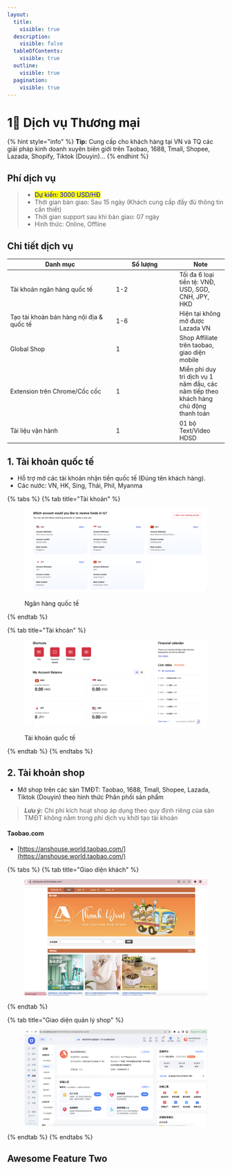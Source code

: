 ```yaml
---
layout:
  title:
    visible: true
  description:
    visible: false
  tableOfContents:
    visible: true
  outline:
    visible: true
  pagination:
    visible: true
---
```


# 1⃣ Dịch vụ Thương mại

{% hint style="info" %}
**Tip:** Cung cấp cho khách hàng tại VN và TQ các giải pháp kinh doanh xuyên biên giới trên Taobao, 1688, Tmall, Shopee, Lazada, Shopify, Tiktok (Douyin)…
{% endhint %}

## Phí dịch vụ

> * <mark style="color:blue;">Dự kiến: 3000 USD/HĐ</mark>
> * Thời gian bàn giao: Sau 15 ngày (Khách cung cấp đầy đủ thông tin cần thiết)
> * Thời gian support sau khi bàn giao: 07 ngày
> * Hình thức: Online, Offline

## Chi tiết dịch vụ

<table><thead><tr><th width="231">Danh mục</th><th width="132.99999999999997">Số lượng</th><th>Note</th></tr></thead><tbody><tr><td>Tài khoản ngân hàng quốc tế</td><td>1-2</td><td>Tối đa 6 loại tiền tệ: VNĐ, USD, SGD, CNH, JPY, HKD</td></tr><tr><td>Tạo tài khoản bán hàng nội địa &#x26; quốc tế</td><td>1-6</td><td>Hiện tại không mở được Lazada VN </td></tr><tr><td>Global Shop</td><td>1</td><td>Shop Affiliate trên taobao, giao diện mobile</td></tr><tr><td>Extension trên Chrome/Cốc cốc</td><td>1</td><td>Miễn phí duy trì dịch vụ 1 năm đầu, các năm tiếp theo khách hàng chủ động thanh toán</td></tr><tr><td>Tài liệu vận hành</td><td>1</td><td>01 bộ Text/Video HDSD</td></tr></tbody></table>

## 1. Tài khoản quốc tế

* Hỗ trợ mở các tài khoản nhận tiền quốc tế (Đúng tên khách hàng).
* Các nước: VN, HK, Sing, Thái, Phil, Myanma

{% tabs %}
{% tab title="Tài khoản" %}
<div data-full-width="true">

<figure><img src="../../.gitbook/assets/image.png" alt=""><figcaption><p>Ngân hàng quốc tế</p></figcaption></figure>

</div>
{% endtab %}

{% tab title="Tài khoản" %}
<figure><img src="../../.gitbook/assets/image (1).png" alt=""><figcaption><p> Tài khoản quốc tế</p></figcaption></figure>
{% endtab %}
{% endtabs %}

## 2. Tài khoản shop

* Mở shop trên các sàn TMĐT: Taobao, 1688, Tmall, Shopee, Lazada, Tiktok (Douyin) theo hình thức Phân phối sản phẩm

> _**Lưu ý:**_ Chi phí kích hoạt shop áp dụng theo quy định riêng của sàn TMĐT không nằm trong phí dịch vụ khởi tạo tài khoản

#### Taobao.com

* [https://anshouse.world.taobao.com/](https://anshouse.world.taobao.com/)

{% tabs %}
{% tab title="Giao diện khách" %}
<figure><img src="../../.gitbook/assets/image (2).png" alt=""><figcaption></figcaption></figure>
{% endtab %}

{% tab title="Giao diện quản lý shop" %}
<figure><img src="../../.gitbook/assets/image (3).png" alt=""><figcaption></figcaption></figure>
{% endtab %}
{% endtabs %}

## Awesome Feature Two
